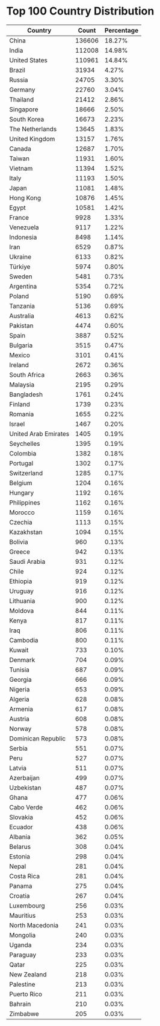 # Top 100 Country Distribution
| Country | Count | Percentage |
|----|----|----|
| China | 136606 | 18.27% |
| India | 112008 | 14.98% |
| United States | 110961 | 14.84% |
| Brazil | 31934 | 4.27% |
| Russia | 24705 | 3.30% |
| Germany | 22760 | 3.04% |
| Thailand | 21412 | 2.86% |
| Singapore | 18666 | 2.50% |
| South Korea | 16673 | 2.23% |
| The Netherlands | 13645 | 1.83% |
| United Kingdom | 13157 | 1.76% |
| Canada | 12687 | 1.70% |
| Taiwan | 11931 | 1.60% |
| Vietnam | 11394 | 1.52% |
| Italy | 11193 | 1.50% |
| Japan | 11081 | 1.48% |
| Hong Kong | 10876 | 1.45% |
| Egypt | 10581 | 1.42% |
| France | 9928 | 1.33% |
| Venezuela | 9117 | 1.22% |
| Indonesia | 8498 | 1.14% |
| Iran | 6529 | 0.87% |
| Ukraine | 6133 | 0.82% |
| Türkiye | 5974 | 0.80% |
| Sweden | 5481 | 0.73% |
| Argentina | 5354 | 0.72% |
| Poland | 5190 | 0.69% |
| Tanzania | 5136 | 0.69% |
| Australia | 4613 | 0.62% |
| Pakistan | 4474 | 0.60% |
| Spain | 3887 | 0.52% |
| Bulgaria | 3515 | 0.47% |
| Mexico | 3101 | 0.41% |
| Ireland | 2672 | 0.36% |
| South Africa | 2663 | 0.36% |
| Malaysia | 2195 | 0.29% |
| Bangladesh | 1761 | 0.24% |
| Finland | 1739 | 0.23% |
| Romania | 1655 | 0.22% |
| Israel | 1467 | 0.20% |
| United Arab Emirates | 1405 | 0.19% |
| Seychelles | 1395 | 0.19% |
| Colombia | 1382 | 0.18% |
| Portugal | 1302 | 0.17% |
| Switzerland | 1285 | 0.17% |
| Belgium | 1204 | 0.16% |
| Hungary | 1192 | 0.16% |
| Philippines | 1162 | 0.16% |
| Morocco | 1159 | 0.16% |
| Czechia | 1113 | 0.15% |
| Kazakhstan | 1094 | 0.15% |
| Bolivia | 960 | 0.13% |
| Greece | 942 | 0.13% |
| Saudi Arabia | 931 | 0.12% |
| Chile | 924 | 0.12% |
| Ethiopia | 919 | 0.12% |
| Uruguay | 916 | 0.12% |
| Lithuania | 900 | 0.12% |
| Moldova | 844 | 0.11% |
| Kenya | 817 | 0.11% |
| Iraq | 806 | 0.11% |
| Cambodia | 800 | 0.11% |
| Kuwait | 733 | 0.10% |
| Denmark | 704 | 0.09% |
| Tunisia | 687 | 0.09% |
| Georgia | 666 | 0.09% |
| Nigeria | 653 | 0.09% |
| Algeria | 628 | 0.08% |
| Armenia | 617 | 0.08% |
| Austria | 608 | 0.08% |
| Norway | 578 | 0.08% |
| Dominican Republic | 573 | 0.08% |
| Serbia | 551 | 0.07% |
| Peru | 527 | 0.07% |
| Latvia | 511 | 0.07% |
| Azerbaijan | 499 | 0.07% |
| Uzbekistan | 487 | 0.07% |
| Ghana | 477 | 0.06% |
| Cabo Verde | 462 | 0.06% |
| Slovakia | 452 | 0.06% |
| Ecuador | 438 | 0.06% |
| Albania | 362 | 0.05% |
| Belarus | 308 | 0.04% |
| Estonia | 298 | 0.04% |
| Nepal | 281 | 0.04% |
| Costa Rica | 281 | 0.04% |
| Panama | 275 | 0.04% |
| Croatia | 267 | 0.04% |
| Luxembourg | 256 | 0.03% |
| Mauritius | 253 | 0.03% |
| North Macedonia | 241 | 0.03% |
| Mongolia | 240 | 0.03% |
| Uganda | 234 | 0.03% |
| Paraguay | 233 | 0.03% |
| Qatar | 225 | 0.03% |
| New Zealand | 218 | 0.03% |
| Palestine | 213 | 0.03% |
| Puerto Rico | 211 | 0.03% |
| Bahrain | 210 | 0.03% |
| Zimbabwe | 205 | 0.03% |
